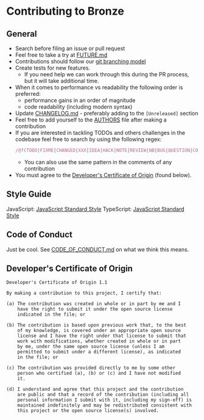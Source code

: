 # Contributing to Bronze

## General

- Search before filing an issue or pull request
- Feel free to take a try at [FUTURE.md](FUTURE.md)
- Contributions should follow our [git branching model](https://github.com/AltusAero/git-branching-model)
- Create tests for new features.
  - If you need help we can work through this during the PR process, but it will take additional time.
- When it comes to performance vs readability the following order is preferred:
  - performance gains in an order of magnitude
  - code readability (including modern syntax)
- Update [CHANGELOG.md](CHANGELOG.md) - preferably adding to the `[Unreleased]` section
- Feel free to add yourself to the [AUTHORS](AUTHORS) file after making a contribution
- If you are interested in tackling TODOs and others challenges in the codebase feel free to search by using the following regex:
  ```js
  /@?(TODO|FIXME|CHANGED|XXX|IDEA|HACK|NOTE|REVIEW|NB|BUG|QUESTION|COMBAK|TEMP|TEST|FIX):/
  ```
  - You can also use the same pattern in the comments of any contribution
- You must agree to the [Developer's Certificate of Origin](http://developercertificate.org) (found below).

## Style Guide

JavaScript: [JavaScript Standard Style](http://standardjs.com)
TypeScript: [JavaScript Standard Style](http://standardjs.com)

## Code of Conduct

Just be cool. See [CODE_OF_CONDUCT.md](CODE_OF_CONDUCT.md) on what we think this means.

## Developer's Certificate of Origin

```text
Developer's Certificate of Origin 1.1

By making a contribution to this project, I certify that:

(a) The contribution was created in whole or in part by me and I
    have the right to submit it under the open source license
    indicated in the file; or

(b) The contribution is based upon previous work that, to the best
    of my knowledge, is covered under an appropriate open source
    license and I have the right under that license to submit that
    work with modifications, whether created in whole or in part
    by me, under the same open source license (unless I am
    permitted to submit under a different license), as indicated
    in the file; or

(c) The contribution was provided directly to me by some other
    person who certified (a), (b) or (c) and I have not modified
    it.

(d) I understand and agree that this project and the contribution
    are public and that a record of the contribution (including all
    personal information I submit with it, including my sign-off) is
    maintained indefinitely and may be redistributed consistent with
    this project or the open source license(s) involved.
```
